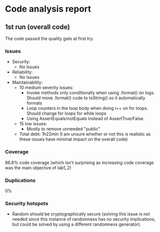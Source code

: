 # Code analysis report

## 1st run (overall code)

The code passed the quality gate at first try.

### Issues

* Security:
  * No Issues
* Reliability:
  * No Issues
* Maintainability:
  * 10 medium severity issues:
    * Invoke methods only conditionally when using .format() on logs. Should move .format() code to toString() so it automatically formats
    * Loop counters in the loop body when doing i++ on for loops. Should change for loops for while loops
    * Using AssertEquals/notEquals instead of AssertTrue/False.
  * 15 low issues:
    * Mostly to remove unneeded "public"
  * Total debt: 1h22min (I am unsure whether or not this is realistic as these issues have minimal impact on the overall code)
  
### Coverage

86.8% code coverage (which isn't surprising as increasing code coverage was the main objective of lab1_2)

### Duplications

0%

### Security hotspots

* Random should be cryptographically secure (solving this issue is not needed since this instance of randomness has no security implications, but could be solved by using a different randomness generator).
